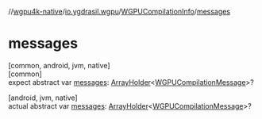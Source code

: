 //[wgpu4k-native](../../../index.md)/[io.ygdrasil.wgpu](../index.md)/[WGPUCompilationInfo](index.md)/[messages](messages.md)

# messages

[common, android, jvm, native]\
[common]\
expect abstract var [messages](messages.md): [ArrayHolder](../../ffi/-array-holder/index.md)&lt;[WGPUCompilationMessage](../-w-g-p-u-compilation-message/index.md)&gt;?

[android, jvm, native]\
actual abstract var [messages](messages.md): [ArrayHolder](../../ffi/-array-holder/index.md)&lt;[WGPUCompilationMessage](../-w-g-p-u-compilation-message/index.md)&gt;?